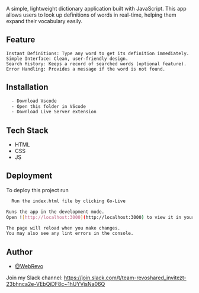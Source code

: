 A simple, lightweight dictionary application built with JavaScript. This app allows users to look up definitions of words in real-time, helping them expand their vocabulary easily.

## Feature 
    Instant Definitions: Type any word to get its definition immediately.
    Simple Interface: Clean, user-friendly design.
    Search History: Keeps a record of searched words (optional feature).
    Error Handling: Provides a message if the word is not found.
## Installation

```bash
  - Download Vscode
  - Open this folder in VScode
  - Download Live Server extension
```
## Tech Stack

- HTML
- CSS
- JS


## Deployment

To deploy this project run

```bash
  Run the index.html file by clicking Go-Live
```

```bash
Runs the app in the development mode.
Open ![http://localhost:3000](http://localhost:3000) to view it in your browser.

The page will reload when you make changes.
You may also see any lint errors in the console.
```


## Author

- [@WebRevo](https://github.com/WebRevo)

Join my Slack channel:
https://join.slack.com/t/team-revoshared_invitezt-23bhnca2e-VEbQiDF8c~1hUYVjsNa06Q
